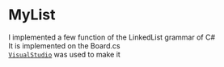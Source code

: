 # MyList
I implemented a few function of the LinkedList grammar of C#  
It is implemented on the Board.cs  
[`VisualStudio`](https://www.visualstudio.microsoft.com) was used to make it
